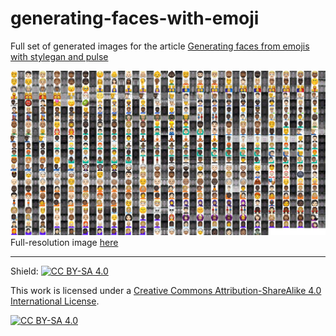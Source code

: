 # generating-faces-with-emoji

Full set of generated images for the article [Generating faces from emojis with stylegan and pulse](https://mejuto.co/generating-faces-from-emojis-with-stylegan-and-pulse/ "Faces generated from emojis using machine learning")

![image](big_image_16px_resized.jpg)
Full-resolution image [here](big_image_16px.png)


________________________


Shield: [![CC BY-SA 4.0][cc-by-sa-shield]][cc-by-sa]

This work is licensed under a
[Creative Commons Attribution-ShareAlike 4.0 International License][cc-by-sa].

[![CC BY-SA 4.0][cc-by-sa-image]][cc-by-sa]

[cc-by-sa]: http://creativecommons.org/licenses/by-sa/4.0/
[cc-by-sa-image]: https://licensebuttons.net/l/by-sa/4.0/88x31.png
[cc-by-sa-shield]: https://img.shields.io/badge/License-CC%20BY--SA%204.0-lightgrey.svg